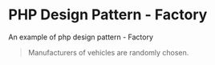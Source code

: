 # PHP Design Pattern - Factory

An example of php design pattern - Factory

> Manufacturers of vehicles are randomly chosen.
